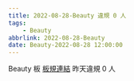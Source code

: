 ```yaml
---
title: 2022-08-28-Beauty 違規 0 人
tags:
    - Beauty
abbrlink: 2022-08-28-Beauty
date: Beauty-2022-08-28 12:00:00
---
```

Beauty 板 [板規連結](https://www.ptt.cc/bbs/Beauty/M.1630069980.A.84B.html)
昨天違規 0 人
